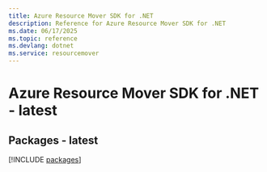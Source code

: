 ```yaml
---
title: Azure Resource Mover SDK for .NET
description: Reference for Azure Resource Mover SDK for .NET
ms.date: 06/17/2025
ms.topic: reference
ms.devlang: dotnet
ms.service: resourcemover
---
```

# Azure Resource Mover SDK for .NET - latest
## Packages - latest
[!INCLUDE [packages](resource-mover-index.md)]